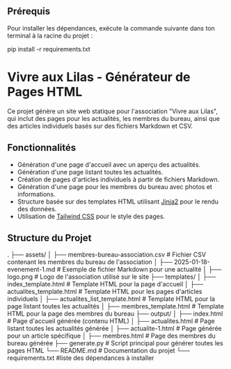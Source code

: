 ## Prérequis

Pour installer les dépendances, exécute la commande suivante dans ton terminal à la racine du projet :


pip install -r requirements.txt

# Vivre aux Lilas - Générateur de Pages HTML


Ce projet génère un site web statique pour l'association "Vivre aux Lilas", qui inclut des pages pour les actualités, les membres du bureau, ainsi que des articles individuels basés sur des fichiers Markdown et CSV.

## Fonctionnalités

- Génération d'une page d'accueil avec un aperçu des actualités.
- Génération d'une page listant toutes les actualités.
- Création de pages d'articles individuels à partir de fichiers Markdown.
- Génération d'une page pour les membres du bureau avec photos et informations.
- Structure basée sur des templates HTML utilisant [Jinja2](https://jinja.palletsprojects.com/) pour le rendu des données.
- Utilisation de [Tailwind CSS](https://tailwindcss.com/) pour le style des pages.

## Structure du Projet

.
├── assets/
│   ├── membres-bureau-association.csv    # Fichier CSV contenant les membres du bureau de l'association
│   ├── 2025-01-18-evenement-1.md         # Exemple de fichier Markdown pour une actualité
│   ├── logo.png                          # Logo de l'association utilisé sur le site
├── templates/
│   ├── index_template.html               # Template HTML pour la page d'accueil
│   ├── actualites_template.html          # Template HTML pour les pages d'articles individuels
│   ├── actualites_list_template.html     # Template HTML pour la page listant toutes les actualités
│   ├── membres_template.html             # Template HTML pour la page des membres du bureau
├── output/
│   ├── index.html                        # Page d'accueil générée (contenu HTML)
│   ├── actualites.html                   # Page listant toutes les actualités générée
│   ├── actualite-1.html                  # Page générée pour un article spécifique
│   ├── membres.html                      # Page des membres du bureau générée
├── generate.py                           # Script principal pour générer toutes les pages HTML
└── README.md                             # Documentation du projet
└── requirements.txt                      #liste des dépendances à installer

